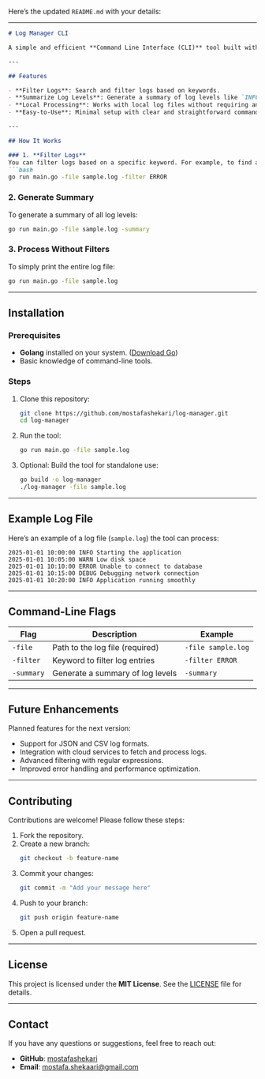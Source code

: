 Here’s the updated `README.md` with your details:

---

```markdown
# Log Manager CLI

A simple and efficient **Command Line Interface (CLI)** tool built with **Golang** for managing and filtering log files. This tool is designed to help DevOps engineers and developers quickly analyze logs, filter entries, and generate useful summaries.

---

## Features

- **Filter Logs**: Search and filter logs based on keywords.
- **Summarize Log Levels**: Generate a summary of log levels like `INFO`, `ERROR`, `WARN`, and `DEBUG`.
- **Local Processing**: Works with local log files without requiring any external dependencies.
- **Easy-to-Use**: Minimal setup with clear and straightforward commands.

---

## How It Works

### 1. **Filter Logs**
You can filter logs based on a specific keyword. For example, to find all `ERROR` logs:
```bash
go run main.go -file sample.log -filter ERROR
```

### 2. **Generate Summary**
To generate a summary of all log levels:
```bash
go run main.go -file sample.log -summary
```

### 3. **Process Without Filters**
To simply print the entire log file:
```bash
go run main.go -file sample.log
```

---

## Installation

### Prerequisites
- **Golang** installed on your system. ([Download Go](https://golang.org/dl/))
- Basic knowledge of command-line tools.

### Steps
1. Clone this repository:
   ```bash
   git clone https://github.com/mostafashekari/log-manager.git
   cd log-manager
   ```

2. Run the tool:
   ```bash
   go run main.go -file sample.log
   ```

3. Optional: Build the tool for standalone use:
   ```bash
   go build -o log-manager
   ./log-manager -file sample.log
   ```

---

## Example Log File

Here’s an example of a log file (`sample.log`) the tool can process:
```
2025-01-01 10:00:00 INFO Starting the application
2025-01-01 10:05:00 WARN Low disk space
2025-01-01 10:10:00 ERROR Unable to connect to database
2025-01-01 10:15:00 DEBUG Debugging network connection
2025-01-01 10:20:00 INFO Application running smoothly
```

---

## Command-Line Flags

| Flag         | Description                          | Example                              |
|--------------|--------------------------------------|--------------------------------------|
| `-file`      | Path to the log file (required)      | `-file sample.log`                  |
| `-filter`    | Keyword to filter log entries        | `-filter ERROR`                     |
| `-summary`   | Generate a summary of log levels     | `-summary`                          |

---

## Future Enhancements

Planned features for the next version:
- Support for JSON and CSV log formats.
- Integration with cloud services to fetch and process logs.
- Advanced filtering with regular expressions.
- Improved error handling and performance optimization.

---

## Contributing

Contributions are welcome! Please follow these steps:
1. Fork the repository.
2. Create a new branch:
   ```bash
   git checkout -b feature-name
   ```
3. Commit your changes:
   ```bash
   git commit -m "Add your message here"
   ```
4. Push to your branch:
   ```bash
   git push origin feature-name
   ```
5. Open a pull request.

---

## License

This project is licensed under the **MIT License**. See the [LICENSE](LICENSE) file for details.

---

## Contact

If you have any questions or suggestions, feel free to reach out:
- **GitHub**: [mostafashekari](https://github.com/mostafashekari)
- **Email**: mostafa.shekaari@gmail.com
```
